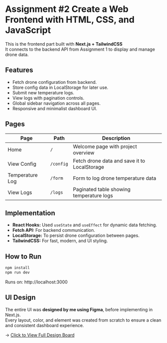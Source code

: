 # Assignment #2 Create a Web Frontend with HTML, CSS, and JavaScript

This is the frontend part built with **Next.js + TailwindCSS**  
It connects to the backend API from Assignment 1 to display and manage drone data.

## Features
- Fetch drone configuration from backend.
- Store config data in LocalStorage for later use.
- Submit new temperature logs.
- View logs with pagination controls.
- Global sidebar navigation across all pages.
- Responsive and minimalist dashboard UI.

## Pages
| Page | Path | Description |
|------|------|-------------|
| Home | `/` | Welcome page with project overview |
| View Config | `/config` | Fetch drone data and save it to LocalStorage |
| Temperature Log | `/form` | Form to log drone temperature data |
| View Logs | `/logs` | Paginated table showing temperature logs |

## Implementation
- **React Hooks:** Used `useState` and `useEffect` for dynamic data fetching.
- **Fetch API:** For backend communication.
- **LocalStorage:** To persist drone configuration between pages.
- **TailwindCSS:** For fast, modern, and UI styling.

## How to Run
```bash
npm install
npm run dev
```
Runs on: http://localhost:3000

## UI Design
The entire UI was **designed by me using Figma**, before implementing in Next.js.  
Every layout, color, and element was created from scratch to ensure a clean and consistent dashboard experience.  

-> [Click to View Full Design Board](https://www.figma.com/design/twvPiRn7snu7DkJ22OgeId/Drone-Monitoring-Dashboard?node-id=31-96&t=I9n3Vya0UZMZ3J4S-1)